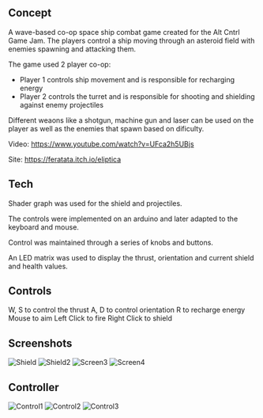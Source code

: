 ## Concept
A wave-based co-op space ship combat game created for the Alt Cntrl Game Jam. The players control a ship moving through an asteroid field with enemies spawning and attacking them.

The game used 2 player co-op:
- Player 1 controls ship movement and is responsible for recharging energy
- Player 2 controls the turret and is responsible for shooting and shielding against enemy projectiles

Different weaons like a shotgun, machine gun and laser can be used on the player as well as the enemies that spawn based on dificulty.

Video: https://www.youtube.com/watch?v=UFca2h5UBjs

Site: https://feratata.itch.io/eliptica

## Tech
Shader graph was used for the shield and projectiles.

The controls were implemented on an arduino and later adapted to the keyboard and mouse.

Control was maintained through a series of knobs and buttons.

An LED matrix was used to display the thrust, orientation and current shield and health values.

## Controls
W, S to control the thrust
A, D to control orientation
R to recharge energy
Mouse to aim
Left Click to fire
Right Click to shield

## Screenshots
![Shield](https://github.com/RohanMenon92/AltControlGameJam2020/blob/master/Screenshots/Screen_1.jpg)
![Shield2](https://github.com/RohanMenon92/AltControlGameJam2020/blob/master/Screenshots/Screen_2.jpg)
![Screen3](https://github.com/RohanMenon92/AltControlGameJam2020/blob/master/Screenshots/Screen_3.jpg)
![Screen4](https://github.com/RohanMenon92/AltControlGameJam2020/blob/master/Screenshots/Screen_4.jpg)

## Controller
![Control1](https://github.com/RohanMenon92/AltControlGameJam2020/blob/master/Screenshots/Controls_1.jpg)
![Control2](https://github.com/RohanMenon92/AltControlGameJam2020/blob/master/Screenshots/Controls_2.jpg)
![Control3](https://github.com/RohanMenon92/AltControlGameJam2020/blob/master/Screenshots/Controls_3.jpg)

